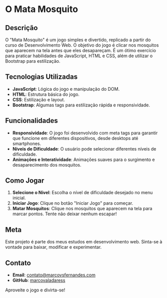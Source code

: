 # O Mata Mosquito



## Descrição

O "Mata Mosquito" é um jogo simples e divertido, replicado a partir do curso de Desenvolvimento Web. O objetivo do jogo é clicar nos mosquitos que aparecem na tela antes que eles desapareçam. É um ótimo exercício para praticar habilidades de JavaScript, HTML e CSS, além de utilizar o Bootstrap para estilização.

## Tecnologias Utilizadas

- **JavaScript**: Lógica do jogo e manipulação do DOM.
- **HTML**: Estrutura básica do jogo.
- **CSS**: Estilização e layout.
- **Bootstrap**: Algumas tags para estilização rápida e responsividade.

## Funcionalidades

- **Responsividade**: O jogo foi desenvolvido com meta tags para garantir que funcione em diferentes dispositivos, desde desktops até smartphones.
- **Níveis de Dificuldade**: O usuário pode selecionar diferentes níveis de dificuldade.
- **Animações e Interatividade**: Animações suaves para o surgimento e desaparecimento dos mosquitos.

## Como Jogar

1. **Selecione o Nível**: Escolha o nível de dificuldade desejado no menu inicial.
2. **Iniciar Jogo**: Clique no botão "Iniciar Jogo" para começar.
3. **Matar Mosquitos**: Clique nos mosquitos que aparecem na tela para marcar pontos. Tente não deixar nenhum escapar!


## Meta

Este projeto é parte dos meus estudos em desenvolvimento web. Sinta-se à vontade para baixar, modificar e experimentar.

## Contato

- **Email**: contato@marcovsfernandes.com
- **GitHub**: [marcovaladaress](https://github.com/marcovaladaress)

Aproveite o jogo e divirta-se!
